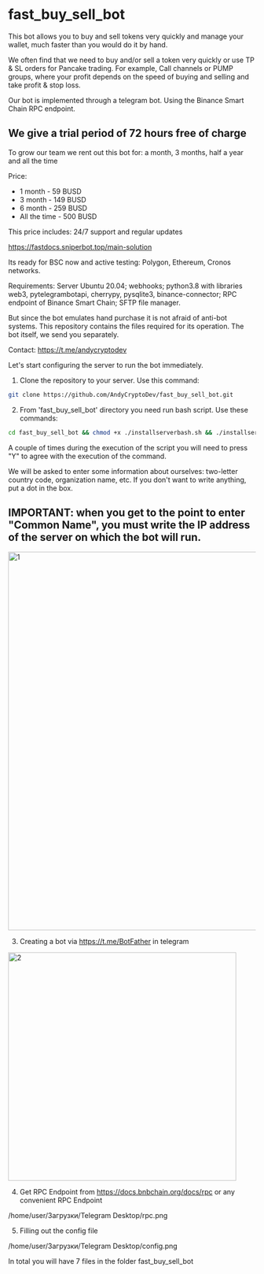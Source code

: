 # fast_buy_sell_bot

This bot allows you to buy and sell tokens very quickly and manage your wallet, much faster than you would do it by hand. 

We often find that we need to buy and/or sell a token very quickly or use TP & SL orders for Pancake trading. For example, Call channels or PUMP groups, where your profit depends on the speed of buying and selling and take profit & stop loss.

Our bot is implemented through a telegram bot. Using the Binance Smart Chain RPC endpoint. 

## We give a trial period of 72 hours free of charge 

To grow our team we rent out this bot for: a month, 3 months, half a year and all the time

Price:
- 1 month - 59 BUSD
- 3 month - 149 BUSD
- 6 month - 259 BUSD
- All the time - 500 BUSD

This price includes: 24/7 support and regular updates

https://fastdocs.sniperbot.top/main-solution

Its ready for BSC now and active testing: Polygon, Ethereum, Cronos networks.

Requirements: Server Ubuntu 20.04; webhooks; python3.8 with libraries web3, pytelegrambotapi, cherrypy, pysqlite3, binance-connector; RPC endpoint of Binance Smart Chain; SFTP file manager.

But since the bot emulates hand purchase it is not afraid of anti-bot systems.
This repository contains the files required for its operation. 
The bot itself, we send you separately.

Contact: https://t.me/andycryptodev

Let's start configuring the server to run the bot immediately.

1) Clone the repository to your server. Use this command:

```bash
git clone https://github.com/AndyCryptoDev/fast_buy_sell_bot.git
```

2) From 'fast_buy_sell_bot' directory you need run bash script. Use these commands:

```bash
cd fast_buy_sell_bot && chmod +x ./installserverbash.sh && ./installserverbash.sh
```

A couple of times during the execution of the script you will need to press "Y" to agree with the execution of the command.

We will be asked to enter some information about ourselves: two-letter country code, organization name, etc. If you don't want to write anything, put a dot in the box.
## IMPORTANT: when you get to the point to enter "Common Name", you must write the IP address of the server on which the bot will run.

<img width="769" alt="1" src="https://user-images.githubusercontent.com/103894785/163729159-4c1f4d48-4c2e-4755-878a-a1b05b7c4e13.png">

3) Creating a bot via https://t.me/BotFather in telegram

<img width="464" alt="2" src="https://user-images.githubusercontent.com/103894785/163729230-d23f72ef-4a5d-4b51-ad1c-e154a4066acb.png">

4) Get RPC Endpoint from https://docs.bnbchain.org/docs/rpc or any convenient RPC Endpoint

/home/user/Загрузки/Telegram Desktop/rpc.png

5) Filling out the config file

/home/user/Загрузки/Telegram Desktop/config.png

In total you will have 7 files in the folder fast_buy_sell_bot
